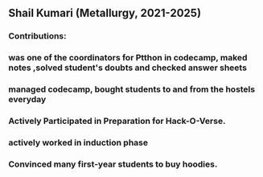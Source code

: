 ## Shail Kumari (Metallurgy, 2021-2025)
### Contributions:
### was one of the coordinators for Ptthon in codecamp,  maked notes ,solved student's doubts and checked answer sheets
### managed codecamp, bought students to and from the hostels everyday
### Actively Participated in Preparation for Hack-O-Verse.
### actively worked in induction phase 
### Convinced many first-year students to buy hoodies.
